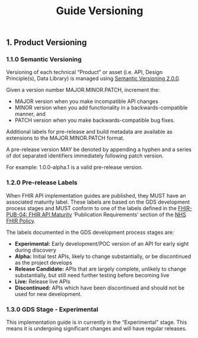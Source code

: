 ﻿---
title: Guide Versioning
keywords: development, versioning
tags: [development]
sidebar: overview_sidebar
permalink: overview_guide_versioning.html
summary: An overview of how this Implementation Guide is versioned
---



## 1. Product Versioning ##

### 1.1.0 Semantic Versioning ###
Versioning of each technical “Product” or asset (i.e. API, Design Principle(s), Data Library) is managed using [Semantic Versioning 2.0.0](https://semver.org/).


Given a version number MAJOR.MINOR.PATCH, increment the:

- MAJOR version when you make incompatible API changes
- MINOR version when you add functionality in a backwards-compatible manner, and
- PATCH version when you make backwards-compatible bug fixes.

Additional labels for pre-release and build metadata are available as extensions to the MAJOR.MINOR.PATCH format.

A pre-release version MAY be denoted by appending a hyphen and a series of dot separated identifiers immediately following patch version.  

For example: 1.0.0-alpha.1 is a valid pre-release version.

### 1.2.0 Pre-release Labels ###

When FHIR API implementation guides are published, they MUST have an associated maturity label. These labels are based on the GDS development process stages and MUST conform to one of the labels defined in the [FHIR-PUB-04: FHIR API Maturity](https://nhsconnect.github.io/fhir-policy/publication.html#FHIR-PUB-04) ‘Publication Requirements’ section of the [NHS FHIR Policy](https://nhsconnect.github.io/fhir-policy/index.html).

The labels documented in the GDS development process stages are:

- <b>Experimental:</b> Early development/POC version of an API for early sight during discovery
- <b>Alpha:</b> Initial test APIs, likely to change substantially, or be discontinued as the project develops
- <b>Release Candidate:</b> APIs that are largely complete, unlikely to change substantially, but still need further testing before becoming live
- <b>Live:</b> Release live APIs
- <b>Discontinued:</b> APIs which have been discontinued and should not be used for new development.

### 1.3.0 GDS Stage - Experimental ###
This implementation guide is in currently in the “Experimental” stage. This means it is undergoing significant changes and will have regular releases.

